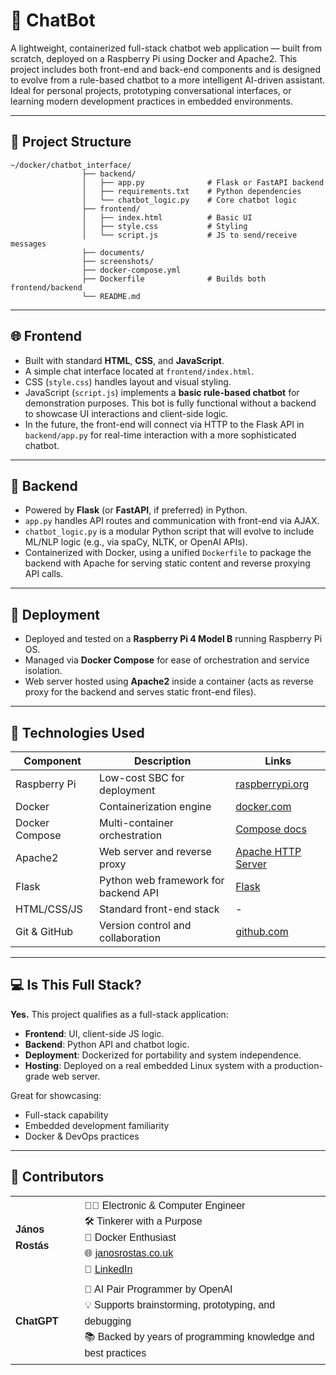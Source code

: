 # 🤖 ChatBot

A lightweight, containerized full-stack chatbot web application — built from scratch, deployed on a Raspberry Pi 
using Docker and Apache2. This project includes both front-end and back-end 
components and is designed to evolve from a rule-based chatbot to a more intelligent AI-driven assistant. 
Ideal for personal projects, prototyping conversational interfaces, 
or learning modern development practices in embedded environments.

---

## 📁 Project Structure

```
~/docker/chatbot_interface/
                ├── backend/
                │   ├── app.py              # Flask or FastAPI backend
                │   ├── requirements.txt    # Python dependencies
                │   └── chatbot_logic.py    # Core chatbot logic
                ├── frontend/
                │   ├── index.html          # Basic UI
                │   ├── style.css           # Styling
                │   └── script.js           # JS to send/receive messages
                ├── documents/
                ├── screenshots/
                ├── docker-compose.yml
                ├── Dockerfile              # Builds both frontend/backend
                └── README.md
```

---

## 🌐 Frontend

- Built with standard **HTML**, **CSS**, and **JavaScript**.
- A simple chat interface located at `frontend/index.html`.
- CSS (`style.css`) handles layout and visual styling.
- JavaScript (`script.js`) implements a **basic rule-based chatbot** for demonstration purposes. This bot is fully functional without a backend to showcase UI interactions and client-side logic.
- In the future, the front-end will connect via HTTP to the Flask API in `backend/app.py` for real-time interaction with a more sophisticated chatbot.

---

## 🧠 Backend

- Powered by **Flask** (or **FastAPI**, if preferred) in Python.
- `app.py` handles API routes and communication with front-end via AJAX.
- `chatbot_logic.py` is a modular Python script that will evolve to include ML/NLP logic (e.g., via spaCy, NLTK, or OpenAI APIs).
- Containerized with Docker, using a unified `Dockerfile` to package the backend with Apache for serving static content and reverse proxying API calls.

---

## 🚀 Deployment

- Deployed and tested on a **Raspberry Pi 4 Model B** running Raspberry Pi OS.
- Managed via **Docker Compose** for ease of orchestration and service isolation.
- Web server hosted using **Apache2** inside a container (acts as reverse proxy for the backend and serves static front-end files).

---

## 📄 Technologies Used

| Component       | Description | Links |
|----------------|-------------|-------|
| Raspberry Pi   | Low-cost SBC for deployment | [raspberrypi.org](https://www.raspberrypi.com) |
| Docker         | Containerization engine | [docker.com](https://www.docker.com) |
| Docker Compose | Multi-container orchestration | [Compose docs](https://docs.docker.com/compose/) |
| Apache2        | Web server and reverse proxy | [Apache HTTP Server](https://httpd.apache.org) |
| Flask          | Python web framework for backend API | [Flask](https://flask.palletsprojects.com) |
| HTML/CSS/JS    | Standard front-end stack | - |
| Git & GitHub   | Version control and collaboration | [github.com](https://github.com) |

---

## 💻 Is This Full Stack?

**Yes.** This project qualifies as a full-stack application:

- **Frontend**: UI, client-side JS logic.
- **Backend**: Python API and chatbot logic.
- **Deployment**: Dockerized for portability and system independence.
- **Hosting**: Deployed on a real embedded Linux system with a production-grade web server.

Great for showcasing:
- Full-stack capability
- Embedded development familiarity
- Docker & DevOps practices





---
## 🤝 Contributors

<table style="font-family: Arial, sans-serif; line-height: 1.6;">
  <tr>
    <td><strong>János Rostás</strong></td>
    <td>
      👨‍💻 Electronic & Computer Engineer<br>
      🛠️ Tinkerer with a Purpose<br>
      🐳 Docker Enthusiast<br>
      🌐 <a href="https://janosrostas.co.uk" target="_blank">janosrostas.co.uk</a><br>
      🔗 <a href="https://www.linkedin.com/in/janos-rostas/" target="_blank">LinkedIn</a>
    </td>
  </tr>
  <tr>
    <td><strong>ChatGPT</strong></td>
    <td>
      🤖 AI Pair Programmer by OpenAI<br>
      💡 Supports brainstorming, prototyping, and debugging<br>
      📚 Backed by years of programming knowledge and best practices
    </td>
  </tr>
</table>
